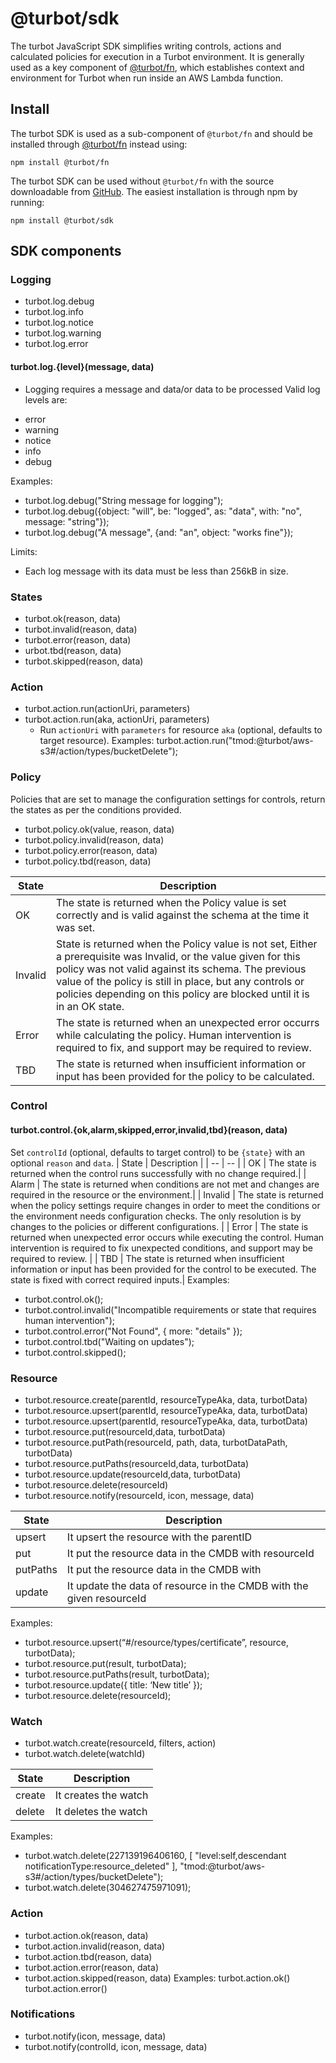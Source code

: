 # @turbot/sdk

The turbot JavaScript SDK simplifies writing controls, actions and calculated
policies for execution in a Turbot environment. It is generally used as
a key component of [@turbot/fn](https://github.com/turbot/fn), which
establishes context and environment for Turbot when run inside an AWS
Lambda function.

## Install

The turbot SDK is used as a sub-component of `@turbot/fn` and should be installed through [@turbot/fn](https://github.com/turbot/fn) instead using:

```
npm install @turbot/fn
```

The turbot SDK can be used without `@turbot/fn` with the source downloadable from [GitHub](https://github.com/turbot/sdk). The easiest installation is through npm by running:

```
npm install @turbot/sdk
```

## SDK components

### Logging

- turbot.log.debug
- turbot.log.info
- turbot.log.notice
- turbot.log.warning
- turbot.log.error

#### turbot.log.{level}(message, data)

- Logging requires a message and data/or data to be processed
  Valid log levels are:

* error
* warning
* notice
* info
* debug

Examples:

- turbot.log.debug("String message for logging");
- turbot.log.debug({object: "will", be: "logged", as: "data", with: "no", message: "string"});
- turbot.log.debug("A message", {and: "an", object: "works fine"});

Limits:

- Each log message with its data must be less than 256kB in size.

### States

- turbot.ok(reason, data)
- turbot.invalid(reason, data)
- turbot.error(reason, data)
- urbot.tbd(reason, data)
- turbot.skipped(reason, data)

### Action

- turbot.action.run(actionUri, parameters)
- turbot.action.run(aka, actionUri, parameters)
  - Run `actionUri` with `parameters` for resource `aka` (optional, defaults to target resource).
    Examples:
    turbot.action.run("tmod:@turbot/aws-s3#/action/types/bucketDelete");

### Policy

Policies that are set to manage the configuration settings for controls, return the states as per the conditions provided.

- turbot.policy.ok(value, reason, data)
- turbot.policy.invalid(reason, data)
- turbot.policy.error(reason, data)
- turbot.policy.tbd(reason, data)

| State   | Description                                                                                                                                                                                                                                                                                                   |
| ------- | ------------------------------------------------------------------------------------------------------------------------------------------------------------------------------------------------------------------------------------------------------------------------------------------------------------- |
| OK      | The state is returned when the Policy value is set correctly and is valid against the schema at the time it was set.                                                                                                                                                                                          |
| Invalid | State is returned when the Policy value is not set, Either a prerequisite was Invalid, or the value given for this policy was not valid against its schema. The previous value of the policy is still in place, but any controls or policies depending on this policy are blocked until it is in an OK state. |
| Error   | The state is returned when an unexpected error occurrs while calculating the policy. Human intervention is required to fix, and support may be required to review.                                                                                                                                            |
| TBD     | The state is returned when insufficient information or input has been provided for the policy to be calculated.                                                                                                                                                                                               |

### Control

#### turbot.control.{ok,alarm,skipped,error,invalid,tbd}(reason, data)

Set `controlId` (optional, defaults to target control) to be `{state}` with an optional `reason` and `data`.
| State | Description |
| -- | -- |
| OK | The state is returned when the control runs successfully with no change required.|
| Alarm | The state is returned when conditions are not met and changes are required in the resource or the environment.|
| Invalid | The state is returned when the policy settings require changes in order to meet the conditions or the environment needs configuration checks. The only resolution is by changes to the policies or different configurations. |
| Error | The state is returned when unexpected error occurs while executing the control. Human intervention is required to fix unexpected conditions, and support may be required to review. |
| TBD | The state is returned when insufficient information or input has been provided for the control to be executed. The state is fixed with correct required inputs.|
Examples:

- turbot.control.ok();
- turbot.control.invalid("Incompatible requirements or state that requires human intervention");
- turbot.control.error("Not Found", { more: "details" });
- turbot.control.tbd("Waiting on updates");
- turbot.control.skipped();

### Resource

- turbot.resource.create(parentId, resourceTypeAka, data, turbotData)
- turbot.resource.upsert(parentId, resourceTypeAka, data, turbotData)
- turbot.resource.upsert(parentId, resourceTypeAka, data, turbotData)
- turbot.resource.put(resourceId,data, turbotData)
- turbot.resource.putPath(resourceId, path, data, turbotDataPath, turbotData)
- turbot.resource.putPaths(resourceId,data, turbotData)
- turbot.resource.update(resourceId,data, turbotData)
- turbot.resource.delete(resourceId)
- turbot.resource.notify(resourceId, icon, message, data)

| State    | Description                                                          |
| -------- | -------------------------------------------------------------------- |
| upsert   | It upsert the resource with the parentID                             |
| put      | It put the resource data in the CMDB with resourceId                 |
| putPaths | It put the resource data in the CMDB with                            |
| update   | It update the data of resource in the CMDB with the given resourceId |

Examples:

- turbot.resource.upsert(“#/resource/types/certificate”, resource, turbotData);
- turbot.resource.put(result, turbotData);
- turbot.resource.putPaths(result, turbotData);
- turbot.resource.update({ title: ‘New title’ });
- turbot.resource.delete(resourceId);

### Watch

- turbot.watch.create(resourceId, filters, action)
- turbot.watch.delete(watchId)

| State    | Description                                                          |
| -------- | -------------------------------------------------------------------- |
| create   | It creates the watch                                                 |
| delete   | It deletes the watch                                                 |

Examples:

- turbot.watch.delete(227139196406160, [ "level:self,descendant notificationType:resource_deleted" ], "tmod:@turbot/aws-s3#/action/types/bucketDelete");
- turbot.watch.delete(304627475971091);

### Action

- turbot.action.ok(reason, data)
- turbot.action.invalid(reason, data)
- turbot.action.tbd(reason, data)
- turbot.action.error(reason, data)
- turbot.action.skipped(reason, data)
  Examples:
  turbot.action.ok()
  turbot.action.error()

### Notifications

- turbot.notify(icon, message, data)
- turbot.notify(controlId, icon, message, data)
